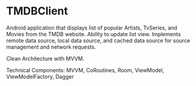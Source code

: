 # TMDBClient
Android application that displays list of popular Artists, TvSeries, and Movies from the TMDB website. 
Ability to update list view. 
Implements remote data source, local data source, and cached data source for source management and network requests. 

Clean Architecture with MVVM. 

Technical Components: MVVM, CoRoutines, Room, ViewModel, ViewModelFactory, Dagger
